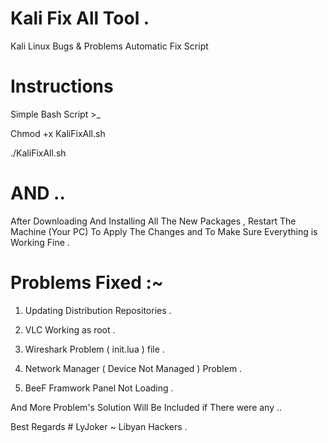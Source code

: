 # Kali Fix All Tool .
Kali Linux Bugs &amp; Problems Automatic Fix Script


# Instructions 

Simple Bash Script >_  

Chmod +x KaliFixAll.sh 

./KaliFixAll.sh 

# AND .. 
After Downloading And Installing All The New Packages , Restart The Machine (Your PC) 
To Apply The Changes and To Make Sure Everything is Working Fine .

# Problems Fixed :~ 
1) Updating Distribution Repositories .

2) VLC Working as root .

3) Wireshark Problem ( init.lua ) file .

4) Network Manager ( Device Not Managed ) Problem .

5) BeeF Framwork Panel Not Loading .

And More Problem's Solution Will Be Included if There were any .. 

Best Regards # LyJoker ~ Libyan Hackers .

